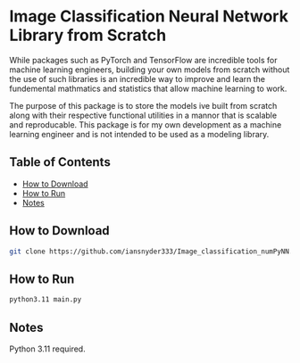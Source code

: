 # Image Classification Neural Network Library from Scratch

While packages such as PyTorch and TensorFlow are incredible tools for machine learning engineers, building your own models from scratch without the use of such libraries is an incredible way to improve and learn the fundemental mathmatics and statistics that allow machine learning to work. 

The purpose of this package is to store the models ive built from scratch along with their respective functional utilities in a mannor that is scalable and reproducable. This package is for my own development as a machine learning engineer and is not intended to be used as a modeling library.

## Table of Contents

- [How to Download](#how-to-download)
- [How to Run](#how-to-run)
- [Notes](#notes)

## How to Download

```sh
git clone https://github.com/iansnyder333/Image_classification_numPyNN.git
```

## How to Run

```sh
python3.11 main.py
```

## Notes

Python 3.11 required.


